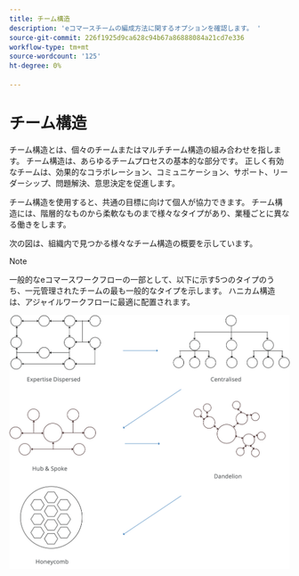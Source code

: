```yaml
---
title: チーム構造
description: 'eコマースチームの編成方法に関するオプションを確認します。 '
source-git-commit: 226f1925d9ca628c94b67a86888084a21cd7e336
workflow-type: tm+mt
source-wordcount: '125'
ht-degree: 0%

---
```



# チーム構造

チーム構造とは、個々のチームまたはマルチチーム構造の組み合わせを指します。 チーム構造は、あらゆるチームプロセスの基本的な部分です。 正しく有効なチームは、効果的なコラボレーション、コミュニケーション、サポート、リーダーシップ、問題解決、意思決定を促進します。

チーム構造を使用すると、共通の目標に向けて個人が協力できます。 チーム構造には、階層的なものから柔軟なものまで様々なタイプがあり、業種ごとに異なる働きをします。

次の図は、組織内で見つかる様々なチーム構造の概要を示しています。

>[!NOTE]
>
>一般的なeコマースワークフローの一部として、以下に示す5つのタイプのうち、一元管理されたチームの最も一般的なタイプを示します。 ハニカム構造は、アジャイルワークフローに最適に配置されます。

![チーム構造図](../../assets/playbooks/team-structure.png)

